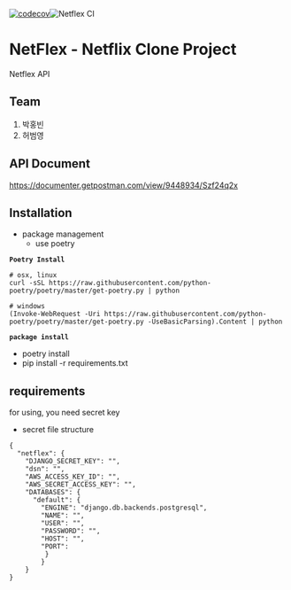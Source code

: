 [![codecov](https://codecov.io/gh/FC-NETFLEX/Netflix_Clone_Backend/branch/master/graph/badge.svg)](https://codecov.io/gh/FC-NETFLEX/Netflix_Clone_Backend)![Netflex CI](https://github.com/FC-NETFLEX/Netflix_Clone_Backend/workflows/Netflex%20CI/badge.svg?branch=master)

# NetFlex - Netflix Clone Project

Netflex API

## Team

1. 박홍빈
2. 허범영



## API Document

https://documenter.getpostman.com/view/9448934/Szf24q2x



## Installation

- package management
  - use poetry



**`Poetry Install`**

```shell
# osx, linux
curl -sSL https://raw.githubusercontent.com/python-poetry/poetry/master/get-poetry.py | python

# windows
(Invoke-WebRequest -Uri https://raw.githubusercontent.com/python-poetry/poetry/master/get-poetry.py -UseBasicParsing).Content | python
```

**`package install`**

- poetry install
- pip install -r requirements.txt



## requirements

for using, you need secret key

- secret file structure

```
{
  "netflex": {
    "DJANGO_SECRET_KEY": "",
    "dsn": "",
    "AWS_ACCESS_KEY_ID": "",
    "AWS_SECRET_ACCESS_KEY": "",
    "DATABASES": {
      "default": {
        "ENGINE": "django.db.backends.postgresql",
        "NAME": "",
        "USER": "",
        "PASSWORD": "",
        "HOST": "",
        "PORT": 
     	 }    
    	}
	}
}
```

